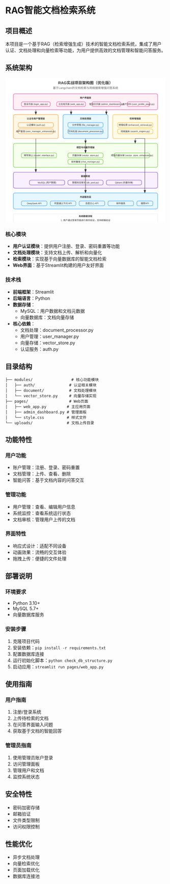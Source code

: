 # RAG智能文档检索系统

## 项目概述
本项目是一个基于RAG（检索增强生成）技术的智能文档检索系统，集成了用户认证、文档处理和向量检索等功能，为用户提供高效的文档管理和智能问答服务。

## 系统架构

![项目架构图](project_architecture.svg)

### 核心模块
- **用户认证模块**：提供用户注册、登录、密码重置等功能
- **文档处理模块**：支持文档上传、解析和向量化
- **检索模块**：实现基于向量数据库的智能文档检索
- **Web界面**：基于Streamlit构建的用户友好界面

### 技术栈
- **前端框架**：Streamlit
- **后端语言**：Python
- **数据存储**：
  - MySQL：用户数据和文档元数据
  - 向量数据库：文档向量存储
- **核心依赖**：
  - 文档处理：document_processor.py
  - 用户管理：user_manager.py
  - 向量存储：vector_store.py
  - 认证服务：auth.py

## 目录结构
```
├── modules/                 # 核心功能模块
│   ├── auth/               # 认证相关模块
│   ├── document/           # 文档处理模块
│   └── vector_store.py     # 向量存储实现
├── pages/                  # Web页面
│   ├── web_app.py         # 主应用页面
│   ├── admin_dashboard.py # 管理面板
│   └── style.css          # 样式文件
└── uploads/               # 文档上传目录
```

## 功能特性

### 用户功能
- 账户管理：注册、登录、密码重置
- 文档管理：上传、查看、删除
- 智能问答：基于文档内容的问答交互

### 管理功能
- 用户管理：查看、编辑用户信息
- 系统监控：查看系统运行状态
- 文档审核：管理用户上传的文档

### 界面特性
- 响应式设计：适配不同设备
- 动画效果：流畅的交互体验
- 拖拽上传：便捷的文件处理

## 部署说明

### 环境要求
- Python 3.10+
- MySQL 5.7+
- 向量数据库服务

### 安装步骤
1. 克隆项目代码
2. 安装依赖：`pip install -r requirements.txt`
3. 配置数据库连接
4. 运行初始化脚本：`python check_db_structure.py`
5. 启动应用：`streamlit run pages/web_app.py`

## 使用指南

### 用户指南
1. 注册/登录系统
2. 上传待检索的文档
3. 在问答界面输入问题
4. 获取基于文档的智能回答

### 管理员指南
1. 使用管理员账户登录
2. 访问管理面板
3. 管理用户和文档
4. 监控系统状态

## 安全特性
- 密码加密存储
- 邮箱验证
- 文件类型限制
- 访问权限控制

## 性能优化
- 异步文档处理
- 向量检索优化
- 页面加载优化
- 数据库连接池